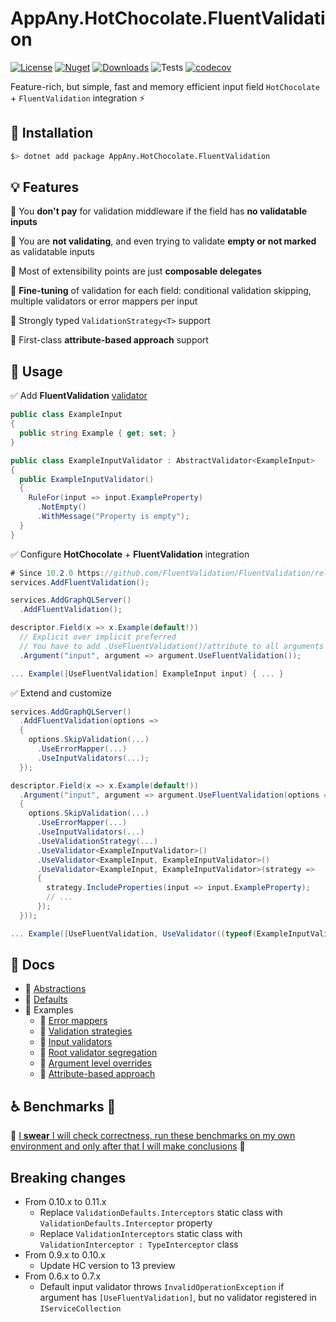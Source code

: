 # AppAny.HotChocolate.FluentValidation

[![License](https://img.shields.io/github/license/appany/AppAny.HotChocolate.FluentValidation.svg)](https://github.com/appany/AppAny.HotChocolate.FluentValidation/blob/main/LICENSE)
[![Nuget](https://img.shields.io/nuget/v/AppAny.HotChocolate.FluentValidation.svg)](https://www.nuget.org/packages/AppAny.HotChocolate.FluentValidation)
[![Downloads](https://img.shields.io/nuget/dt/AppAny.HotChocolate.FluentValidation)](https://www.nuget.org/packages/AppAny.HotChocolate.FluentValidation)
![Tests](https://github.com/appany/AppAny.HotChocolate.FluentValidation/workflows/Tests/badge.svg)
[![codecov](https://codecov.io/gh/appany/AppAny.HotChocolate.FluentValidation/branch/main/graph/badge.svg?token=4ZNLBYOTCI)](https://codecov.io/gh/appany/AppAny.HotChocolate.FluentValidation)


Feature-rich, but simple, fast and memory efficient input field `HotChocolate` + `FluentValidation` integration ⚡️

## 🔧 Installation

```bash
$> dotnet add package AppAny.HotChocolate.FluentValidation
```

## 💡 Features

🚩 You **don't pay** for validation middleware if the field has **no validatable inputs**

🚩 You are **not validating**, and even trying to validate **empty or not marked** as validatable inputs

🚩 Most of extensibility points are just **composable delegates**

🚩 **Fine-tuning** of validation for each field: conditional validation skipping, multiple validators or error mappers per input

🚩 Strongly typed `ValidationStrategy<T>` support

🚩 First-class **attribute-based approach** support

## 🎨 Usage

✅ Add **FluentValidation** [validator](https://docs.fluentvalidation.net/en/latest/start.html)

```cs
public class ExampleInput
{
  public string Example { get; set; }
}

public class ExampleInputValidator : AbstractValidator<ExampleInput>
{
  public ExampleInputValidator()
  {
    RuleFor(input => input.ExampleProperty)
      .NotEmpty()
      .WithMessage("Property is empty");
  }
}
```

✅ Configure **HotChocolate** + **FluentValidation** integration

```cs
# Since 10.2.0 https://github.com/FluentValidation/FluentValidation/releases/tag/10.2.0
services.AddFluentValidation();

services.AddGraphQLServer()
  .AddFluentValidation();

descriptor.Field(x => x.Example(default!))
  // Explicit over implicit preferred
  // You have to add .UseFluentValidation()/attribute to all arguments requiring validation
  .Argument("input", argument => argument.UseFluentValidation());

... Example([UseFluentValidation] ExampleInput input) { ... }
```

✅ Extend and customize
```cs
services.AddGraphQLServer()
  .AddFluentValidation(options =>
  {
    options.SkipValidation(...)
      .UseErrorMapper(...)
      .UseInputValidators(...);
  });

descriptor.Field(x => x.Example(default!))
  .Argument("input", argument => argument.UseFluentValidation(options =>
  {
    options.SkipValidation(...)
      .UseErrorMapper(...)
      .UseInputValidators(...)
      .UseValidationStrategy(...)
      .UseValidator<ExampleInputValidator>()
      .UseValidator<ExampleInput, ExampleInputValidator>()
      .UseValidator<ExampleInput, ExampleInputValidator>(strategy =>
      {
        strategy.IncludeProperties(input => input.ExampleProperty);
        // ...
      });
  }));

... Example([UseFluentValidation, UseValidator((typeof(ExampleInputValidator))] ExampleInput input) { ... }
```

## 📝 Docs

- 📄 [Abstractions](docs/core-abstractions.md)
- 📄 [Defaults](docs/defaults.md)
- 📄 Examples
  - 📄 [Error mappers](docs/examples/error-mappers.md)
  - 📄 [Validation strategies](docs/examples/validation-strategies.md)
  - 📄 [Input validators](docs/examples/input-validators.md)
  - 📄 [Root validator segregation](docs/examples/root-validator-segregation.md)
  - 📄 [Argument level overrides](docs/examples/argument-level-overrides.md)
  - 📄 [Attribute-based approach](docs/examples/attribute-based-approach.md)

## ♿️ Benchmarks 🚀

🚧 [I **swear** I will check correctness, run these benchmarks on my own environment and only after that I will make conclusions](tests/AppAny.HotChocolate.FluentValidation.Benchmarks/README.md) 🚧

## Breaking changes
- From 0.10.x to 0.11.x
  - Replace `ValidationDefaults.Interceptors` static class with `ValidationDefaults.Interceptor` property
  - Replace `ValidationInterceptors` static class with `ValidationInterceptor : TypeInterceptor` class
- From 0.9.x to 0.10.x
  - Update HC version to 13 preview
- From 0.6.x to 0.7.x
  - Default input validator throws `InvalidOperationException` if argument has `[UseFluentValidation]`, but no validator registered in `IServiceCollection`
